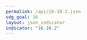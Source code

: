 ```yaml
---
permalink: /api/16-10-2.json
sdg_goal: 16
layout: json_indicator
indicator: "16.10.2"
---
```

